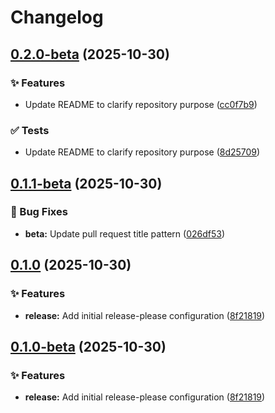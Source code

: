 # Changelog

## [0.2.0-beta](https://github.com/kevinah95/poc-rp-rebase/compare/v0.1.1-beta...v0.2.0-beta) (2025-10-30)


### ✨ Features

* Update README to clarify repository purpose ([cc0f7b9](https://github.com/kevinah95/poc-rp-rebase/commit/cc0f7b9333aebf07d09bc38b92b2f47b424b6987))


### ✅ Tests

* Update README to clarify repository purpose ([8d25709](https://github.com/kevinah95/poc-rp-rebase/commit/8d25709c93406cd6f91884b0b23c97c03ba90a69))

## [0.1.1-beta](https://github.com/kevinah95/poc-rp-rebase/compare/v0.1.0...v0.1.1-beta) (2025-10-30)


### 🐛 Bug Fixes

* **beta:** Update pull request title pattern ([026df53](https://github.com/kevinah95/poc-rp-rebase/commit/026df53c9627b94476a104c8982218aa7f8b101b))

## [0.1.0](https://github.com/kevinah95/poc-rp-rebase/compare/v0.0.1...v0.1.0) (2025-10-30)


### ✨ Features

* **release:** Add initial release-please configuration ([8f21819](https://github.com/kevinah95/poc-rp-rebase/commit/8f2181995b6ca496030052fe70bf5ed3e889cf44))

## [0.1.0-beta](https://github.com/kevinah95/poc-rp-rebase/compare/v0.0.1...v0.1.0-beta) (2025-10-30)


### ✨ Features

* **release:** Add initial release-please configuration ([8f21819](https://github.com/kevinah95/poc-rp-rebase/commit/8f2181995b6ca496030052fe70bf5ed3e889cf44))
